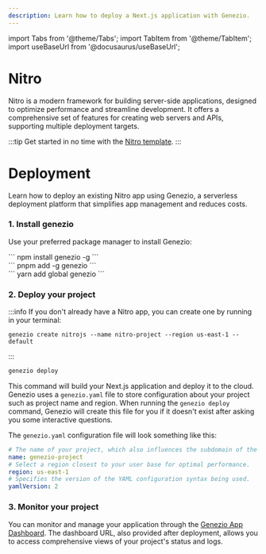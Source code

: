 ```yaml
---
description: Learn how to deploy a Next.js application with Genezio.
---
```


import Tabs from '@theme/Tabs';
import TabItem from '@theme/TabItem';
import useBaseUrl from '@docusaurus/useBaseUrl';

# Nitro

<head>
    <title>Nitro | Genezio Documentation</title>
</head>

Nitro is a modern framework for building server-side applications, designed to optimize performance and streamline development.
It offers a comprehensive set of features for creating web servers and APIs, supporting multiple deployment targets.

:::tip
Get started in no time with the [Nitro template](https://app.genez.io/nextjs-getting-started).
:::

# Deployment

Learn how to deploy an existing Nitro app using Genezio, a serverless deployment platform that simplifies app management and reduces costs.

### 1. Install genezio

Use your preferred package manager to install Genezio:

<Tabs>
  <TabItem className="tab-item" value="npm" label="npm">
<div id="step1-install-npm">
  ```
  npm install genezio -g
  ```
  </div>
  </TabItem>
  <TabItem className="tab-item" value="pnpm" label="pnpm">
  <div id="step1-install-pnpm">
  ```
  pnpm add -g genezio
  ```
  </div>
  </TabItem>
  <TabItem  className="tab-item" value="yarn" label="yarn">
  <div id="step1-install-yarn">
  ```
  yarn add global genezio
  ```
  </div>
  </TabItem>
</Tabs>

### 2. Deploy your project

:::info
If you don't already have a Nitro app, you can create one by running in your terminal:
```
genezio create nitrojs --name nitro-project --region us-east-1 --default
```
:::

```bash
genezio deploy
```

This command will build your Next.js application and deploy it to the cloud. Genezio uses a `genezio.yaml` file to store configuration about your project such as project name and region. When running the `genezio deploy` command, Genezio will create this file for you if it doesn't exist after asking you some interactive questions.

The `genezio.yaml` configuration file will look something like this:

```yaml
# The name of your project, which also influences the subdomain of the project.
name: genezio-project
# Select a region closest to your user base for optimal performance.
region: us-east-1
# Specifies the version of the YAML configuration syntax being used.
yamlVersion: 2
```

### 3. Monitor your project

You can monitor and manage your application through the [Genezio App Dashboard](https://app.genez.io/dashboard). The dashboard URL, also provided after deployment, allows you to access comprehensive views of your project's status and logs.



